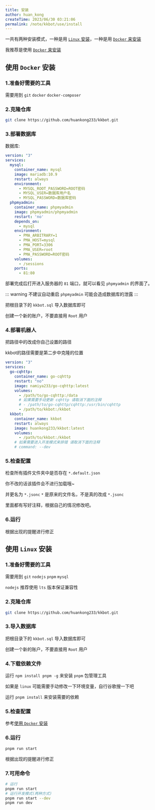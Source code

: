 ```yaml
---
title: 安装
author: huan_kong
createTime: 2023/06/30 03:21:06
permalink: /note/kkbot/use/install
---
```


一共有两种安装模式，一种是用 [`Linux` 安装](#使用-linux-安装)，一种是用 [`Docker` 来安装](#使用-docker-安装)

我推荐是使用 [`Docker` 来安装](#使用-docker-安装)

## 使用 `Docker` 安装

### 1.准备好需要的工具

需要用到 `git` `docker` `docker-composer`

### 2.克隆仓库

~~~ bash
git clone https://github.com/huankong233/kkbot.git
~~~

### 3.部署数据库

数据库:

~~~ yaml
version: "3"
services:
  mysql:
    container_name: mysql
    image: mariadb:10.9
    restart: always
    environment:
      - MYSQL_ROOT_PASSWORD=ROOT密码
      - MYSQL_USER=数据库用户名
      - MYSQL_PASSWORD=数据库密码
  phpmyadmin:
    container_name: phpmyadmin
    image: phpmyadmin/phpmyadmin
    restart: 'no'
    depends_on:
      - mysql
    environment:
      - PMA_ARBITRARY=1
      - PMA_HOST=mysql
      - PMA_PORT=3306
      - PMA_USER=root
      - PMA_PASSWORD=ROOT密码
    volumes:
      - /sessions
    ports:
      - 81:80
~~~

部署完成后打开进入服务器的 `81` 端口，就可以看见 `phpmyadmin` 的界面了。

::: warning
不建议自动重启 `phpmyadmin` 可能会造成数据库的泄露
:::

把根目录下的 `kkbot.sql` 导入数据库即可

创建一个新的账户，不要直接用 `Root` 用户

### 4.部署机器人

把路径中的改成你自己设置的路径

kkbot的路径需要是第二步中克隆的位置

~~~ yaml
version: "3"
services:
  go-cqhttp:
    container_name: go-cqhttp
    restart: "no"
    image: namiya233/go-cqhttp:latest
    volumes:
      - /path/to/go-cqhttp:/data
      # 如果需要手动更新 cqhttp 请取消下面的注释
      # - /path/to/go-cqhttp/cqhttp:/usr/bin/cqhttp
      - /path/to/kkbot:/kkbot
  kkbot:
    container_name: kkbot
    restart: always
    image: huankong233/kkbot:latest
    volumes:
      - /path/to/kkbot:/kkbot
    # 如果需要进入开发模式来排错 请取消下面的注释
    # command: --dev
~~~

### 5.检查配置

检查所有插件文件夹中是否存在 `*.default.json`

你不改的话该插件会不进行加载哦~

并更名为 `*.jsonc` `*` 是原来的文件名，不是真的改成 `*.jsonc`

里面都有写好注释，根据自己的情况修改吧。

### 6.运行

根据出现的提醒进行修正

## 使用 `Linux` 安装

### 1.准备好需要的工具

需要用到 `git` `nodejs` `pnpm` `mysql`

`nodejs` 推荐使用 `lts` 版本保证兼容性

### 2.克隆仓库

~~~ bash
git clone https://github.com/huankong233/kkbot.git
~~~

### 3.导入数据库

把根目录下的 `kkbot.sql` 导入数据库即可

创建一个新的账户，不要直接用 `Root` 用户

### 4.下载依赖文件

运行 `npm install pnpm -g` 来安装 `pnpm` 包管理工具

如果是 `linux` 可能需要手动修改一下环境变量，自行谷歌搜一下吧

运行 `pnpm install` 来安装需要的依赖

### 5.检查配置

参考[使用 `Docker` 安装](#_5-检查配置)

### 6.运行

~~~ bash
pnpm run start
~~~

根据出现的提醒进行修正

### 7.可用命令

~~~ bash
# 运行
pnpm run start
# 运行开发模式(两种方式)
pnpm run start --dev
pnpm run dev
~~~

